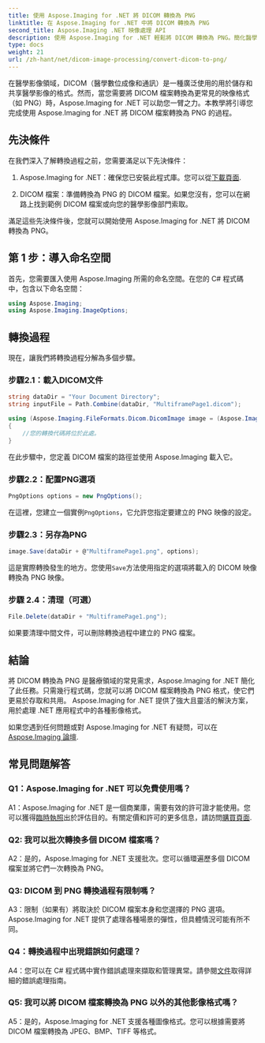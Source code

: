 ```yaml
---
title: 使用 Aspose.Imaging for .NET 將 DICOM 轉換為 PNG
linktitle: 在 Aspose.Imaging for .NET 中將 DICOM 轉換為 PNG
second_title: Aspose.Imaging .NET 映像處理 API
description: 使用 Aspose.Imaging for .NET 輕鬆將 DICOM 轉換為 PNG。簡化醫學影像共享。
type: docs
weight: 21
url: /zh-hant/net/dicom-image-processing/convert-dicom-to-png/
---
```

在醫學影像領域，DICOM（醫學數位成像和通訊）是一種廣泛使用的用於儲存和共享醫學影像的格式。然而，當您需要將 DICOM 檔案轉換為更常見的映像格式（如 PNG）時，Aspose.Imaging for .NET 可以助您一臂之力。本教學將引導您完成使用 Aspose.Imaging for .NET 將 DICOM 檔案轉換為 PNG 的過程。

## 先決條件

在我們深入了解轉換過程之前，您需要滿足以下先決條件：

1.  Aspose.Imaging for .NET：確保您已安裝此程式庫。您可以從[下載頁面](https://releases.aspose.com/imaging/net/).

2. DICOM 檔案：準備轉換為 PNG 的 DICOM 檔案。如果您沒有，您可以在網路上找到範例 DICOM 檔案或向您的醫學影像部門索取。

滿足這些先決條件後，您就可以開始使用 Aspose.Imaging for .NET 將 DICOM 轉換為 PNG。

## 第 1 步：導入命名空間

首先，您需要匯入使用 Aspose.Imaging 所需的命名空間。在您的 C# 程式碼中，包含以下命名空間：

```csharp
using Aspose.Imaging;
using Aspose.Imaging.ImageOptions;
```

## 轉換過程

現在，讓我們將轉換過程分解為多個步驟。

### 步驟2.1：載入DICOM文件

```csharp
string dataDir = "Your Document Directory";
string inputFile = Path.Combine(dataDir, "MultiframePage1.dicom");

using (Aspose.Imaging.FileFormats.Dicom.DicomImage image = (Aspose.Imaging.FileFormats.Dicom.DicomImage)Image.Load(inputFile))
{
    //您的轉換代碼將位於此處。
}
```

在此步驟中，您定義 DICOM 檔案的路徑並使用 Aspose.Imaging 載入它。

### 步驟2.2：配置PNG選項

```csharp
PngOptions options = new PngOptions();
```

在這裡，您建立一個實例`PngOptions`，它允許您指定要建立的 PNG 映像的設定。

### 步驟2.3：另存為PNG

```csharp
image.Save(dataDir + @"MultiframePage1.png", options);
```

這是實際轉換發生的地方。您使用`Save`方法使用指定的選項將載入的 DICOM 映像轉換為 PNG 映像。

### 步驟 2.4：清理（可選）

```csharp
File.Delete(dataDir + "MultiframePage1.png");
```

如果要清理中間文件，可以刪除轉換過程中建立的 PNG 檔案。

## 結論

將 DICOM 轉換為 PNG 是醫療領域的常見需求，Aspose.Imaging for .NET 簡化了此任務。只需幾行程式碼，您就可以將 DICOM 檔案轉換為 PNG 格式，使它們更易於存取和共用。 Aspose.Imaging for .NET 提供了強大且靈活的解決方案，用於處理 .NET 應用程式中的各種影像格式。

如果您遇到任何問題或對 Aspose.Imaging for .NET 有疑問，可以在[Aspose.Imaging 論壇](https://forum.aspose.com/).

## 常見問題解答

### Q1：Aspose.Imaging for .NET 可以免費使用嗎？

A1：Aspose.Imaging for .NET 是一個商業庫，需要有效的許可證才能使用。您可以獲得[臨時執照](https://purchase.aspose.com/temporary-license/)出於評估目的。有關定價和許可的更多信息，請訪問[購買頁面](https://purchase.aspose.com/buy).

### Q2: 我可以批次轉換多個 DICOM 檔案嗎？

A2：是的，Aspose.Imaging for .NET 支援批次。您可以循環遍歷多個 DICOM 檔案並將它們一次轉換為 PNG。

### Q3: DICOM 到 PNG 轉換過程有限制嗎？

A3：限制（如果有）將取決於 DICOM 檔案本身和您選擇的 PNG 選項。 Aspose.Imaging for .NET 提供了處理各種場景的彈性，但具體情況可能有所不同。

### Q4：轉換過程中出現錯誤如何處理？

 A4：您可以在 C# 程式碼中實作錯誤處理來擷取和管理異常。請參閱[文件](https://reference.aspose.com/imaging/net/)取得詳細的錯誤處理指南。

### Q5: 我可以將 DICOM 檔案轉換為 PNG 以外的其他影像格式嗎？

A5：是的，Aspose.Imaging for .NET 支援各種圖像格式。您可以根據需要將 DICOM 檔案轉換為 JPEG、BMP、TIFF 等格式。